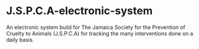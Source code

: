 # J.S.P.C.A-electronic-system
An electronic system build for The Jamaica Society for the Prevention of Cruelty to Animals (J.S.P.C.A) for tracking the many interventions done on a daily basis.
